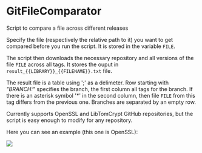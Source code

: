 # GitFileComparator
Script to compare a file across different releases

Specify the file (respectively the relative path to it) you want to get compared before you run the script. It is stored in the variable `FILE`.

The script then downloads the necessary repository and all versions of the file `FILE` across all tags. It stores the ouput in `result_{{LIBRARY}}_{{FILENAME}}.txt` file. 

The result file is a table using ';' as a delimeter. Row starting with *"BRANCH:"* specifies the branch, the first column all tags for the branch. If there is an asterisk symbol '\*' in the second column, then file `FILE` from this tag differs from the previous one. Branches are separated by an empty row. 

Currently supports OpenSSL and LibTomCrypt GitHub repositories, but the script is easy enough to modify for any repository.

Here you can see an example (this one is OpenSSL):

<img src="http://i.imgur.com/5x2Kdnm.png?1" />
